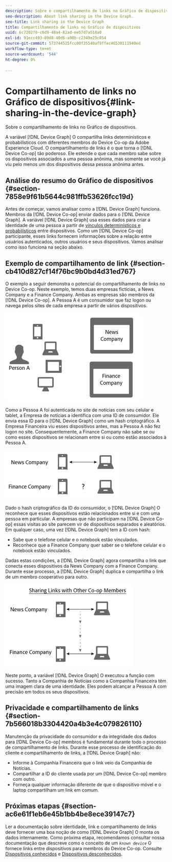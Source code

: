 ```yaml
---
description: Sobre o compartilhamento de links no Gráfico de dispositivos.
seo-description: About link sharing in the Device Graph.
seo-title: Link sharing in the Device Graph
title: Compartilhamento de links no Gráfico de dispositivos
uuid: 6c7202f0-c6d9-48a4-82ad-ee57d7a518a0
exl-id: 91ecc493-89d8-40d6-a98b-c2349e25c854
source-git-commit: 573744525fcc00f35540af9ffec46530111940ed
workflow-type: tm+mt
source-wordcount: '544'
ht-degree: 0%

---
```


# Compartilhamento de links no Gráfico de dispositivos{#link-sharing-in-the-device-graph}

Sobre o compartilhamento de links no Gráfico de dispositivos.

A variável [!DNL Device Graph] O compartilha links determinísticos e probabilísticos com diferentes membros do Device Co-op da Adobe Experience Cloud. O compartilhamento de links é o que torna o [!DNL Device Co-op] tão poderoso. Ele estende o que cada membro sabe sobre os dispositivos associados a uma pessoa anônima, mas somente se você já viu pelo menos um dos dispositivos dessa pessoa anônima antes.

## Análise do resumo do Gráfico de dispositivos {#section-7858e9f61b5644c981ffb53626fcc19d}

Antes de começar, vamos analisar como a [!DNL Device Graph] funciona. Membros da [!DNL Device Co-op] enviar dados para o [!DNL Device Graph]. A variável [!DNL Device Graph] usa esses dados para criar a identidade de uma pessoa a partir de [vínculos determinísticos e probabilísticos](../processes/links.md#concept-58bb7ab25f904f5f98d645e35205c931) entre dispositivos. Como um [!DNL Device Co-op] participante, esses links fornecem informações sobre a relação entre usuários autenticados, outros usuários e seus dispositivos. Vamos analisar como isso funciona na seção abaixo.

## Exemplo de compartilhamento de link {#section-cb410d827cf14f76bc9b0bd4d31ed767}

O exemplo a seguir demonstra o potencial do compartilhamento de links no Device Co-op. Neste exemplo, temos duas empresas fictícias, a News Company e a Finance Company. Ambas as empresas são membros da [!DNL Device Co-op]. A Pessoa A é um consumidor que faz logon ou navega pelos sites de cada empresa a partir de vários dispositivos.

![](assets/share1.png)

Como a Pessoa A foi autenticada no site de notícias com seu celular e tablet, a Empresa de notícias a identifica com uma ID de consumidor. Ele envia essa ID para o [!DNL Device Graph] como um hash criptográfico. A Empresa Financeira viu esses dispositivos antes, mas a Pessoa A não fez logon no site. Consequentemente, a Finance Company não sabe se ou como esses dispositivos se relacionam entre si ou como estão associados à Pessoa A.

![](assets/share2.png)

Dado o hash criptográfico da ID do consumidor, o [!DNL Device Graph] O reconhece que esses dispositivos estão relacionados entre si e com uma pessoa em particular. A empresas que não participam na [!DNL Device Co-op] essas visitas ao site parecem vir de dispositivos separados e aleatórios. Em qualquer caso, uma vez [!DNL Device Graph] tem a ID com hash:

* Sabe que o telefone celular e o notebook estão vinculados.
* Reconhece que a Finance Company quer saber se o telefone celular e o notebook estão vinculados.

Dadas estas condições, a [!DNL Device Graph] agora compartilha o link que conecta esses dispositivos da News Company com a Finance Company. Durante esse processo, a [!DNL Device Graph] duplica e compartilha o link de um membro cooperativo para outro.

![](assets/share3.png)

Neste ponto, a variável [!DNL Device Graph] O executou a função com sucesso. Tanto a Companhia de Notícias como a Companhia Financeira têm uma imagem clara de uma identidade. Eles podem alcançar a Pessoa A com precisão em todos os seus dispositivos.

## Privacidade e compartilhamento de links {#section-7b566018b3304420a4b3e4c079826110}

Manutenção da privacidade do consumidor e da integridade dos dados para [!DNL Device Co-op] membros é fundamental durante todo o processo de compartilhamento de links. Durante esse processo de identificação do cliente e compartilhamento de links, a [!DNL Device Graph] não:

* Informe à Companhia Financeira que o link veio da Companhia de Notícias.
* Compartilhar a ID do cliente usada por um [!DNL Device Co-op] membro com outro.
* Forneça qualquer informação diferente de que o dispositivo móvel e o laptop compartilham um link em comum.

## Próximas etapas {#section-ac6e61f1eb6e45b1bb4be8ece39147c7}

Ler a documentação sobre identidade, link e compartilhamento de links deve fornecer uma boa noção de como [!DNL Device Graph] O monta os dados internamente. Como próxima etapa, recomendamos consultar nossa documentação que descreve como o conceito de um *`known device`* O fornece links entre dispositivos para membros do Device Co-op. Consulte [Dispositivos conhecidos](../processes/known-device.md#concept-8e87c276819a48bfac5cef10b45216d1) e [Dispositivos desconhecidos](../processes/unknown-device.md#concept-95090d341cdc4c22ba4319d79d8f6e40).
